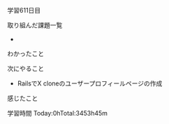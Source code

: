 学習611日目

取り組んだ課題一覧

- 

わかったこと

次にやること

- RailsでX cloneのユーザープロフィールページの作成


感じたこと

学習時間 Today:0hTotal:3453h45m